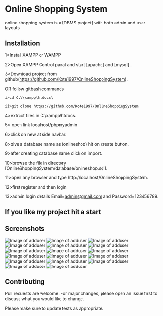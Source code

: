 # Online Shopping System

online shopping system is a [DBMS project] with both admin and user layouts.

## Installation

1>Install XAMPP or WAMPP.

2>Open XAMPP Control panal and start [apache] and [mysql] .

3>Download project from github(https://github.com/Kote1997/OnlineShoppingSystem).
 
 OR follow gitbash commands

    i>cd C:\\xampp\htdocs\

    ii>git clone https://github.com/Kote1997/OnlineShoppingSystem

4>extract files in C:\\xampp\htdocs\.

5> open link localhost/phpmyadmin

6>click on new at side navbar.

8>give a database name as (onlineshop) hit on create button.

9>after creating database name click on import.

10>browse the file in directory [OnlineShoppingSystem/database/onlineshop.sql].

11>open any browser and type http://localhost/OnlineShoppingSystem.

12>first register and then login

13>admin login details  Email=admin@gmail.com and Password=123456789.


## If you like my project hit a start


## Screenshots
![Image of adduser](./screenshot/adduser.png)
![Image of adduser](./screenshot/adminproductadd.png)
![Image of adduser](./screenshot/cartpage.png)
![Image of adduser](./screenshot/homepage.png)
![Image of adduser](./screenshot/loginmodal.png)
![Image of adduser](./screenshot/mainpage.png)
![Image of adduser](./screenshot/manageuser.png)
![Image of adduser](./screenshot/manageuseradmin.png)
![Image of adduser](./screenshot/productlistadmin.png)
![Image of adduser](./screenshot/productpage.png)
![Image of adduser](./screenshot/productzoom.png)
![Image of adduser](/screenshot/registermodal.png)
![Image of adduser](./screenshot/searchfilter.png)
![Image of adduser](./screenshot/searchpage.png)
![Image of adduser](./screenshot/store.png)
![Image of adduser](./screenshot/storepage.png)
![Image of adduser](./screenshot/storepage1.png)






## Contributing
Pull requests are welcome. For major changes, please open an issue first to discuss what you would like to change.

Please make sure to update tests as appropriate.


